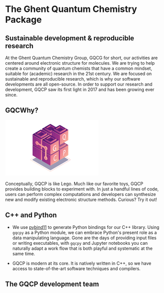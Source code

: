 # The Ghent Quantum Chemistry Package


## Sustainable development & reproducible research
At the Ghent Quantum Chemistry Group, GQCG for short, our activities are centered around electronic structure for molecules.
We are trying to help create a community of quantum chemists that have a common mindset, suitable for (academic) research in the 21st century.
We are focused on sustainable and reproducible research, which is why our software developments are all open-source.
In order to support our research and development, GQCP saw its first light in 2017 and has been growing ever since.


## GQCWhy?
<img src="../site/website/static/img/blocks.png" alt="blocks" width="300px"/>

Conceptually, GQCP is like Lego.
Much like our favorite toys, GQCP provides building blocks to experiment with.
In just a handful lines of code, users can perform complex computations and developers can synthesize new and modify existing electronic structure methods.
Curious? Try it out!


## C++ and Python

- We use [pybind11](https://pybind11.readthedocs.io/en/stable/) to generate Python bindings for our C++ library.
Using `gqcpy` as a Python module, we can embrace Python's present role as a data manipulating language.
Gone are the days of providing input files or writing executables, with `gqcpy` and Jupyter notebooks you can naturally adapt a work flow that is both playful and systematic at the same time.

- GQCP is modern at its core. It is natively written in C++, so we have access to state-of-the-art software techniques and compilers.


## The GQCP development team
